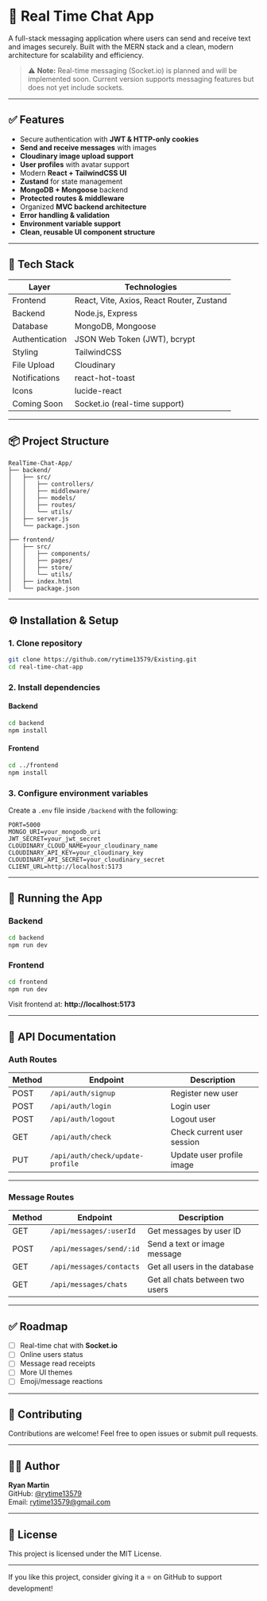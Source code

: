 # 💬 Real Time Chat App

A full-stack messaging application where users can send and receive text and images securely. Built with the MERN stack and a clean, modern architecture for scalability and efficiency.

> ⚠️ **Note:** Real-time messaging (Socket.io) is planned and will be implemented soon. Current version supports messaging features but does not yet include sockets.

---

## ✅ Features

- Secure authentication with **JWT & HTTP-only cookies**
- **Send and receive messages** with images
- **Cloudinary image upload support**
- **User profiles** with avatar support
- Modern **React + TailwindCSS UI**
- **Zustand** for state management
- **MongoDB + Mongoose** backend
- **Protected routes & middleware**
- Organized **MVC backend architecture**
- **Error handling & validation**
- **Environment variable support**
- **Clean, reusable UI component structure**

---

## 🚀 Tech Stack

| Layer              | Technologies                                   |
|--------------------|------------------------------------------------|
| Frontend           | React, Vite, Axios, React Router, Zustand      |
| Backend            | Node.js, Express                               |
| Database           | MongoDB, Mongoose                              |
| Authentication     | JSON Web Token (JWT), bcrypt                   |
| Styling            | TailwindCSS                                    |
| File Upload        | Cloudinary                                     |
| Notifications      | react-hot-toast                                |
| Icons              | lucide-react                                   |
| Coming Soon        | Socket.io (real-time support)                  |

---

## 📦 Project Structure

```
RealTime-Chat-App/
├── backend/
│   ├── src/
│   │   ├── controllers/
│   │   ├── middleware/
│   │   ├── models/
│   │   ├── routes/
│   │   └── utils/
│   ├── server.js
│   └── package.json
│
├── frontend/
│   ├── src/
│   │   ├── components/
│   │   ├── pages/
│   │   ├── store/
│   │   └── utils/
│   ├── index.html
│   └── package.json
```

---

## ⚙️ Installation & Setup

### 1. Clone repository
```bash
git clone https://github.com/rytime13579/Existing.git
cd real-time-chat-app
```

### 2. Install dependencies

#### Backend
```bash
cd backend
npm install
```

#### Frontend
```bash
cd ../frontend
npm install
```

### 3. Configure environment variables

Create a `.env` file inside `/backend` with the following:

```
PORT=5000
MONGO_URI=your_mongodb_uri
JWT_SECRET=your_jwt_secret
CLOUDINARY_CLOUD_NAME=your_cloudinary_name
CLOUDINARY_API_KEY=your_cloudinary_key
CLOUDINARY_API_SECRET=your_cloudinary_secret
CLIENT_URL=http://localhost:5173
```

---

## 🧪 Running the App

### Backend
```bash
cd backend
npm run dev
```

### Frontend
```bash
cd frontend
npm run dev
```

Visit frontend at: **http://localhost:5173**

---

## 🔌 API Documentation

### **Auth Routes**
| Method | Endpoint                         | Description                |
|--------|----------------------------------|----------------------------|
| POST   | `/api/auth/signup`               | Register new user          |
| POST   | `/api/auth/login`                | Login user                 |
| POST   | `/api/auth/logout`               | Logout user                |
| GET    | `/api/auth/check`                | Check current user session |
| PUT    | `/api/auth/check/update-profile` | Update user profile image  |

---

### **Message Routes**
| Method | Endpoint                | Description                          |
|--------|-------------------------|--------------------------------------|
| GET    | `/api/messages/:userId` | Get messages by user ID              |
| POST   | `/api/messages/send/:id`| Send a text or image message         |
| GET    | `/api/messages/contacts`| Get all users in the database        |
| GET    | `/api/messages/chats`   | Get all chats between two users      |


---

## ✅ Roadmap

- [ ] Real-time chat with **Socket.io**
- [ ] Online users status
- [ ] Message read receipts
- [ ] More UI themes
- [ ] Emoji/message reactions

---

## 🤝 Contributing

Contributions are welcome! Feel free to open issues or submit pull requests.

---

## 👨‍💻 Author

**Ryan Martin**  
GitHub: [@rytime13579](https://github.com/rytime13579)  
Email: rytime13579@gmail.com  

---

## 📄 License

This project is licensed under the MIT License.

---

If you like this project, consider giving it a ⭐ on GitHub to support development!
